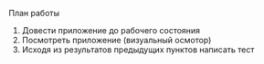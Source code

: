 План работы
1. Довести приложение до рабочего состояния 
2. Посмотреть приложение (визуальный осмотор)
3. Исходя из результатов предыдущих пунктов написать тест 
